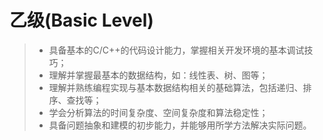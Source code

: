 # 乙级(Basic Level)
>* 具备基本的C/C++的代码设计能力，掌握相关开发环境的基本调试技巧；
>* 理解并掌握最基本的数据结构，如：线性表、树、图等；
>* 理解并熟练编程实现与基本数据结构相关的基础算法，包括递归、排序、查找等；
>* 学会分析算法的时间复杂度、空间复杂度和算法稳定性；
>* 具备问题抽象和建模的初步能力，并能够用所学方法解决实际问题。
